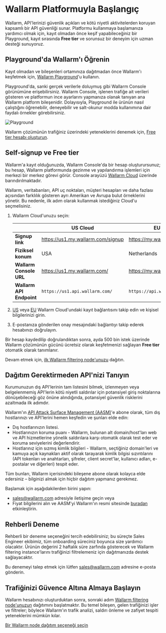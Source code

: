 # Wallarm Platformuyla Başlangıç

Wallarm, API'lerinizi güvenlik açıkları ve kötü niyetli aktivitelerden koruyan kapsamlı bir API güvenliği sunar. Platformu kullanmaya başlamanıza yardımcı olmak için, kayıt olmadan önce keşif yapabileceğiniz bir Playground, kayıt sırasında **Free tier** ve sorunsuz bir deneyim için uzman desteği sunuyoruz.

## Playground'da Wallarm'ı Öğrenin

Kayıt olmadan ve bileşenleri ortamınıza dağıtmadan önce Wallarm'ı keşfetmek için, [Wallarm Playground](https://playground.wallarm.com/?utm_source=wallarm_docs_quickstart)'u kullanın.

Playground'da, sanki gerçek verilerle doluymuş gibi Wallarm Console görünümüne erişebilirsiniz. Wallarm Console, işlenen trafiğe ait verileri gösteren ve platformun ince ayarlarını yapmanıza olanak tanıyan ana Wallarm platform bileşenidir. Dolayısıyla, Playground ile ürünün nasıl çalıştığını öğrenebilir, deneyebilir ve salt-okunur modda kullanımına dair faydalı örnekler görebilirsiniz.

![Playground](../images/playground.png)

Wallarm çözümünün trafiğiniz üzerindeki yeteneklerini denemek için, [Free tier hesabı oluşturun](#self-signup-and-free-tier).

## Self-signup ve Free tier

Wallarm'a kayıt olduğunuzda, Wallarm Console'da bir hesap oluşturursunuz; bu hesap, Wallarm platformunda gezinme ve yapılandırma işlemleri için merkezi bir merkez görevi görür. Console arayüzü [Wallarm Cloud](../about-wallarm/overview.md#cloud) üzerinde barındırılmaktadır.

Wallarm, veritabanları, API uç noktaları, müşteri hesapları ve daha fazlası açısından farklılık gösteren ayrı Amerikan ve Avrupa bulut örneklerini yönetir. Bu nedenle, ilk adım olarak kullanmak istediğiniz Cloud'u seçmelisiniz.

1. Wallarm Cloud'unuzu seçin:

    || US Cloud | EU Cloud |
    | -- | -------- | -------- |
    | **Signup link** | https://us1.my.wallarm.com/signup | https://my.wallarm.com/signup |
    | **Fiziksel konum** | USA | Netherlands |
    | **Wallarm Console URL** | https://us1.my.wallarm.com/ | https://my.wallarm.com/ |
    | **Wallarm API Endpoint** | `https://us1.api.wallarm.com/` | `https://api.wallarm.com/` |
1. [US](https://us1.my.wallarm.com/signup) veya [EU](https://my.wallarm.com/signup) Wallarm Cloud'undaki kayıt bağlantısını takip edin ve kişisel bilgilerinizi girin.
1. E-postanıza gönderilen onay mesajındaki bağlantıyı takip ederek hesabınızı doğrulayın.

Bir hesap kaydedilip doğrulandıktan sonra, ayda 500 bin istek üzerinde Wallarm çözümünün gücünü ücretsiz olarak keşfetmenizi sağlayan **Free tier** otomatik olarak tanımlanır.

Devam etmek için, [ilk Wallarm filtering node'unuzu](#start-securing-your-traffic) dağıtın.

## Dağıtım Gerektirmeden API'nizi Tanıyın

Kurumunuzun dış API'lerinin tam listesini bilmek, izlenmeyen veya belgelenmemiş API'lerin kötü niyetli saldırılar için potansiyel giriş noktalarına dönüşebileceği göz önüne alındığında, potansiyel güvenlik risklerini azaltmada ilk adımdır.

Wallarm'ın [API Attack Surface Management (AASM)](../api-attack-surface/overview.md)'e abone olarak, tüm dış hostlarınızı ve API'lerini hemen keşfedin ve şunları elde edin:

* Dış hostlarınızın listesi.
* Hostlarınızın koruma puanı - Wallarm, bulunan alt domain/host'ları web ve API hizmetlerine yönelik saldırılara karşı otomatik olarak test eder ve koruma seviyelerini değerlendirir.
* Hostlarınız için sızmış kimlik bilgileri - Wallarm, seçtiğiniz domain'leri ve kamuya açık kaynakları aktif olarak tarayarak kimlik bilgisi sızıntılarını (API tokenları ve anahtarları, şifreler, client secret'lar, kullanıcı adları, e-postalar ve diğerleri) tespit eder.

Tüm bunları, Wallarm içerisindeki bileşene abone olarak kolayca elde edersiniz – bilginizi almak için hiçbir dağıtım yapmanız gerekmez.

Başlamak için aşağıdakilerden birini yapın:

* [sales@wallarm.com](mailto:sales@wallarm.com) adresiyle iletişime geçin veya 
* Fiyat bilgilerini alın ve AASM'yi Wallarm'ın resmi sitesinde [buradan](https://www.wallarm.com/product/aasm) etkinleştirin.

## Rehberli Deneme

Rehberli bir deneme seçeneğini tercih edebilirsiniz; bu süreçte Sales Engineer ekibimiz, tüm onboarding süreciniz boyunca size yardımcı olacaktır. Ürünün değerini 2 haftalık süre zarfında gösterecek ve Wallarm filtering instance'larını trafiğinizi filtrelemeniz için dağıtmanızda destek sağlayacaktır.

Bu denemeyi talep etmek için lütfen [sales@wallarm.com](mailto:sales@wallarm.com?subject=Request%20for%20a%20Guided%20Wallarm%20Trial&body=Hello%20Wallarm%20Sales%20Engineer%20Team%2C%0A%0AI'm%20writing%20to%20request%20a%20guided%20Wallarm%20trial.%20I%20would%20be%20happy%20to%20schedule%20a%20call%20with%20you%20to%20discuss%20my%20requirements%20in%20detail.%0A%0AThank%20you%20for%20your%20time%20and%20assistance.) adresine e-posta gönderin.

## Trafiğinizi Güvence Altına Almaya Başlayın

Wallarm hesabınızı oluşturduktan sonra, sonraki adım [Wallarm filtering node'unuzun](../about-wallarm/overview.md#filtering-node) dağıtımını başlatmaktır. Bu temel bileşen, gelen trafiğinizi işler ve filtreler; böylece Wallarm'ın trafik analizi, saldırı önleme ve zafiyet tespiti yeteneklerini mümkün kılar.

[Bir Wallarm node dağıtım seçeneği seçin](../installation/supported-deployment-options.md)